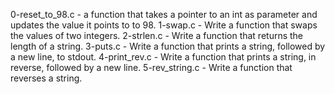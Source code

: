 0-reset_to_98.c - a function that takes a pointer to an int as parameter and updates the value it points to to 98.
1-swap.c - Write a function that swaps the values of two integers.
2-strlen.c - Write a function that returns the length of a string.
3-puts.c - Write a function that prints a string, followed by a new line, to stdout.
4-print_rev.c - Write a function that prints a string, in reverse, followed by a new line.
5-rev_string.c - Write a function that reverses a string.
